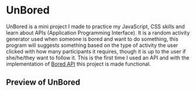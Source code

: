 # UnBored

UnBored is a mini project I made to practice my JavaScript, CSS skills and learn about APIs (Application Programming Interface). It is a random activity generator used when someone is bored and want to do something, this program will suggests something based on the type of activity the user clicked with how many participants it requires, though it is up to the user if she/he/they want to follow it. This is the first time I used an API and with the implementation of [Bored API](https://www.boredapi.com/) this project is made functional. 

## Preview of UnBored

 
